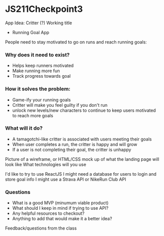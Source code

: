 # JS211Checkpoint3 

App Idea: Critter (?) Working title
- Running Goal App

People need to stay motivated to go on runs and reach running goals:

### Why does it need to exist?

- Helps keep runners motivated
- Make running more fun
- Track progress towards goal

### How it solves the problem:
- Game-ify your running goals
- Critter will make you feel guilty if you don't run
- unlock new levels/new characters to continue to keep users motivated to reach more goals

### What will it do?
- A tamagotchi-like critter is associated with users meeting their goals
- When user completes a run, the critter is happy and will grow
- If a user is not completing their goal, the critter is unhappy

Picture of a wireframe, or HTML/CSS mock up of what the landing page will look like
What technologies will you use

I'd like to try to use ReactJS
I might need a database for users to login and store goal info
I might use a Strava API or NikeRun Club API

### Questions
- What is a good MVP (minumum viable product)
- What should  I keep in mind if trying to use API?
- Any helpful resources to checkout? 
- Anything to add that would make it a better idea?

Feedback/questions from the class
